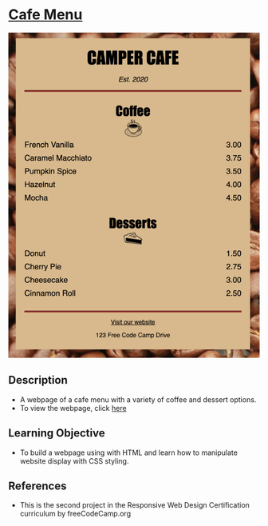 # [Cafe Menu](https://vincentz-42.github.io/freecodecamp/responsiveWebDesign/CafeMenu/)
[![Cafe Menu](Cafe%20Menu%20webpage.png)](#)

## Description
* A webpage of a cafe menu with a variety of coffee and dessert options. 
* To view the webpage, click [here](https://vincentz-42.github.io/freecodecamp/responsiveWebDesign/CafeMenu/)


## Learning Objective
* To build a webpage using with HTML and learn how to manipulate website display with CSS styling.

## References
* This is the second project in the Responsive Web Design Certification curriculum by freeCodeCamp.org